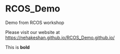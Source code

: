 # RCOS_Demo
Demo from RCOS workshop


Please visit our website at <a href="https://nehakeshan.github.io/RCOS_Demo.github.io/"> https://nehakeshan.github.io/RCOS_Demo.github.io/ </a>

This is __bold__
